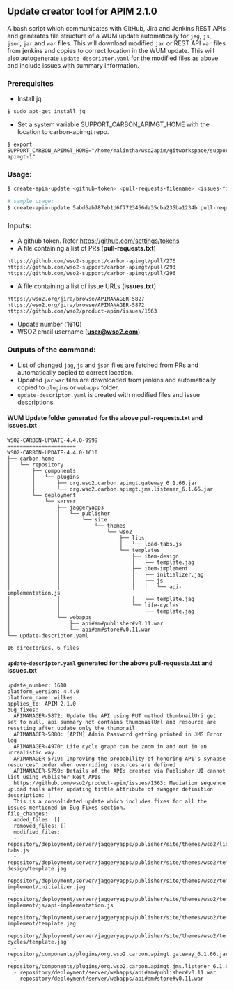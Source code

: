 ## Update creator tool for APIM 2.1.0

A bash script which communicates with GitHub, Jira and Jenkins REST APIs and generates file structure of a WUM update automatically for `jag`, `js`, `json`, `jar` and `war` files. This will download modified `jar` or REST API `war` files from jenkins and copies to correct location in the WUM update. This will also autogenerate `update-descriptor.yaml` for the modified files as above and include issues with summary information.

### Prerequisites

* Install jq.
```
$ sudo apt-get install jq
```

* Set a system variable SUPPORT_CARBON_APIMGT_HOME with the location to carbon-apimgt repo.
```
$ export SUPPORT_CARBON_APIMGT_HOME="/home/malintha/wso2apim/gitworkspace/supportgit/apim210/carbon-apimgt-1"
```

### Usage:

```sh
$ create-apim-update <github-token> <pull-requests-filename> <issues-filename> <update-number> <wso2-username>

# sample usage:
$ create-apim-update 5abd6ab787eb1d6f7723456da35cba235ba1234b pull-requests.txt issues.txt 1610 user@wso2.com
```

### Inputs:

* A github token. Refer https://github.com/settings/tokens
* A file containing a list of PRs (**pull-requests.txt**)
```
https://github.com/wso2-support/carbon-apimgt/pull/276
https://github.com/wso2-support/carbon-apimgt/pull/293
https://github.com/wso2-support/carbon-apimgt/pull/296
```
* A file containing a list of issue URLs (**issues.txt**)
```
https://wso2.org/jira/browse/APIMANAGER-5827
https://wso2.org/jira/browse/APIMANAGER-5872
https://github.com/wso2/product-apim/issues/1563
```

* Update number (**1610**)
* WSO2 email username (**user@wso2.com**)



### Outputs of the command:

* List of changed `jag`, `js` and `json` files are fetched from PRs and automatically copied to correct location.
* Updated `jar`,`war` files are downloaded from jenkins and automatically copied to `plugins` or `webapps` folder.
* `update-descriptor.yaml` is created with modified files and issue descriptions.

#### WUM Update folder generated for the above **pull-requests.txt** and **issues.txt**

```
WSO2-CARBON-UPDATE-4.4.0-9999
======================
WSO2-CARBON-UPDATE-4.4.0-1610
├── carbon.home
│   └── repository
│       ├── components
│       │   └── plugins
│       │       ├── org.wso2.carbon.apimgt.gateway_6.1.66.jar
│       │       └── org.wso2.carbon.apimgt.jms.listener_6.1.66.jar
│       └── deployment
│           └── server
│               ├── jaggeryapps
│               │   └── publisher
│               │       └── site
│               │           └── themes
│               │               └── wso2
│               │                   ├── libs
│               │                   │   └── load-tabs.js
│               │                   └── templates
│               │                       ├── item-design
│               │                       │   └── template.jag
│               │                       ├── item-implement
│               │                       │   ├── initializer.jag
│               │                       │   ├── js
│               │                       │   │   └── api-implementation.js
│               │                       │   └── template.jag
│               │                       └── life-cycles
│               │                           └── template.jag
│               └── webapps
│                   ├── api#am#publisher#v0.11.war
│                   └── api#am#store#v0.11.war
└── update-descriptor.yaml

16 directories, 6 files
```

#### `update-descriptor.yaml` generated for the above **pull-requests.txt** and **issues.txt**
```
update_number: 1610
platform_version: 4.4.0
platform_name: wilkes
applies_to: APIM 2.1.0
bug_fixes:
  APIMANAGER-5872: Update the API using PUT method thumbnailUri get set to null, api summary not contains thumbnailUrl and resource are resetting after update only the thumbnail
  APIMANAGER-5880: [APIM] Admin Password getting printed in JMS Error log
  APIMANAGER-4970: Life cycle graph can be zoom in and out in an unrealistic way.
  APIMANAGER-5719: Improving the probability of honoring API's synapse resources' order when overriding resources are defined
  APIMANAGER-5759: Details of the APIs created via Publisher UI cannot list using Publisher Rest APIs
  https://github.com/wso2/product-apim/issues/1563: Mediation sequence upload fails after updating tittle attribute of swagger definition
description: |
  This is a consolidated update which includes fixes for all the issues mentioned in Bug Fixes section.
file_changes:
  added_files: []
  removed_files: []
  modified_files:
  - repository/deployment/server/jaggeryapps/publisher/site/themes/wso2/libs/load-tabs.js
  - repository/deployment/server/jaggeryapps/publisher/site/themes/wso2/templates/item-design/template.jag
  - repository/deployment/server/jaggeryapps/publisher/site/themes/wso2/templates/item-implement/initializer.jag
  - repository/deployment/server/jaggeryapps/publisher/site/themes/wso2/templates/item-implement/js/api-implementation.js
  - repository/deployment/server/jaggeryapps/publisher/site/themes/wso2/templates/item-implement/template.jag
  - repository/deployment/server/jaggeryapps/publisher/site/themes/wso2/templates/life-cycles/template.jag
  - repository/components/plugins/org.wso2.carbon.apimgt.gateway_6.1.66.jar
  - repository/components/plugins/org.wso2.carbon.apimgt.jms.listener_6.1.66.jar
  - repository/deployment/server/webapps/api#am#publisher#v0.11.war
  - repository/deployment/server/webapps/api#am#store#v0.11.war

```
